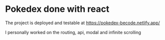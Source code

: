 # Pokedex done with react

The project is deployed and testable at https://pokedex-becode.netlify.app/

I personally worked on the routing, api, modal and infinite scrolling
